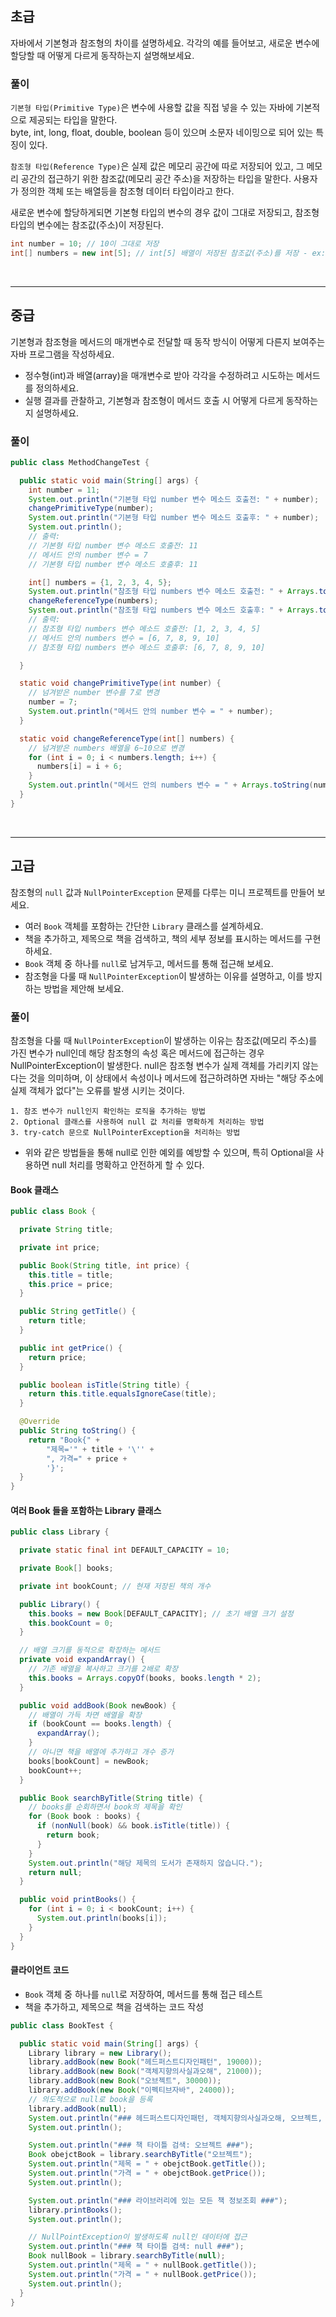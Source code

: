 ## 초급

자바에서 기본형과 참조형의 차이를 설명하세요. 각각의 예를 들어보고, 새로운 변수에 할당할 때 어떻게 다르게 동작하는지 설명해보세요.

### 풀이
`기본형 타입(Primitive Type)`은 변수에 사용할 값을 직접 넣을 수 있는 자바에 기본적으로 제공되는 타입을 말한다.<br>
byte, int, long, float, double, boolean 등이 있으며 소문자 네이밍으로 되어 있는 특징이 있다.

`참조형 타입(Reference Type)`은 실제 값은 메모리 공간에 따로 저장되어 있고,
그 메모리 공간의 접근하기 위한 참조값(메모리 공간 주소)을 저장하는 타입을 말한다.
사용자가 정의한 객체 또는 배열등을 참조형 데이터 타입이라고 한다.

새로운 변수에 할당하게되면 기본형 타입의 변수의 경우 값이 그대로 저장되고, 참조형 타입의 변수에는 참조값(주소)이 저장된다.
```java
int number = 10; // 10이 그대로 저장
int[] numbers = new int[5]; // int[5] 배열이 저장된 참조값(주소)를 저장 - ex: 0x001
```

<br>

----

## 중급

기본형과 참조형을 메서드의 매개변수로 전달할 때 동작 방식이 어떻게 다른지 보여주는 자바 프로그램을 작성하세요.
- 정수형(int)과 배열(array)을 매개변수로 받아 각각을 수정하려고 시도하는 메서드를 정의하세요.
- 실행 결과를 관찰하고, 기본형과 참조형이 메서드 호출 시 어떻게 다르게 동작하는지 설명하세요.

### 풀이
```java
public class MethodChangeTest {

  public static void main(String[] args) {
    int number = 11;
    System.out.println("기본형 타입 number 변수 메소드 호출전: " + number);
    changePrimitiveType(number);
    System.out.println("기본형 타입 number 변수 메소드 호출후: " + number);
    System.out.println();
    // 출력:
    // 기본형 타입 number 변수 메소드 호출전: 11
    // 메서드 안의 number 변수 = 7
    // 기본형 타입 number 변수 메소드 호출후: 11

    int[] numbers = {1, 2, 3, 4, 5};
    System.out.println("참조형 타입 numbers 변수 메소드 호출전: " + Arrays.toString(numbers));
    changeReferenceType(numbers);
    System.out.println("참조형 타입 numbers 변수 메소드 호출후: " + Arrays.toString(numbers));
    // 출력:
    // 참조형 타입 numbers 변수 메소드 호출전: [1, 2, 3, 4, 5]
    // 메서드 안의 numbers 변수 = [6, 7, 8, 9, 10]
    // 참조형 타입 numbers 변수 메소드 호출후: [6, 7, 8, 9, 10]

  }

  static void changePrimitiveType(int number) {
    // 넘겨받은 number 변수를 7로 변경
    number = 7;
    System.out.println("메서드 안의 number 변수 = " + number);
  }

  static void changeReferenceType(int[] numbers) {
    // 넘겨받은 numbers 배열을 6~10으로 변경
    for (int i = 0; i < numbers.length; i++) {
      numbers[i] = i + 6;
    }
    System.out.println("메서드 안의 numbers 변수 = " + Arrays.toString(numbers));
  }
}
```

<br>

----

## 고급

참조형의 `null` 값과 `NullPointerException` 문제를 다루는 미니 프로젝트를 만들어 보세요.
- 여러 `Book` 객체를 포함하는 간단한 `Library` 클래스를 설계하세요.
- 책을 추가하고, 제목으로 책을 검색하고, 책의 세부 정보를 표시하는 메서드를 구현하세요.
- `Book` 객체 중 하나를 `null`로 남겨두고, 메서드를 통해 접근해 보세요.
- 참조형을 다룰 때 `NullPointerException`이 발생하는 이유를 설명하고, 이를 방지하는 방법을 제안해 보세요.

### 풀이
참조형을 다룰 때 `NullPointerException`이 발생하는 이유는 참조값(메모리 주소)를 가진 변수가 null인데 해당 참조형의 속성 혹은 메서드에 접근하는 경우 NullPointerException이 발생한다.
null은 참조형 변수가 실제 객체를 가리키지 않는다는 것을 의미하며, 이 상태에서 속성이나 메서드에 접근하려하면 자바는 "해당 주소에 실제 객체가 없다"는 오류를 발생 시키는 것이다.

```
1. 참조 변수가 null인지 확인하는 로직을 추가하는 방법
2. Optional 클래스를 사용하여 null 값 처리를 명확하게 처리하는 방법
3. try-catch 문으로 NullPointerException을 처리하는 방법
```

- 위와 같은 방법들을 통해 null로 인한 예외를 예방할 수 있으며, 특히 Optional을 사용하면 null 처리를 명확하고 안전하게 할 수 있다.

#### Book 클래스
```java
public class Book {

  private String title;

  private int price;

  public Book(String title, int price) {
    this.title = title;
    this.price = price;
  }

  public String getTitle() {
    return title;
  }

  public int getPrice() {
    return price;
  }

  public boolean isTitle(String title) {
    return this.title.equalsIgnoreCase(title);
  }

  @Override
  public String toString() {
    return "Book{" +
        "제목='" + title + '\'' +
        ", 가격=" + price +
        '}';
  }
}
```

#### 여러 Book 들을 포함하는 Library 클래스
```java
public class Library {

  private static final int DEFAULT_CAPACITY = 10;

  private Book[] books;

  private int bookCount; // 현재 저장된 책의 개수

  public Library() {
    this.books = new Book[DEFAULT_CAPACITY]; // 초기 배열 크기 설정
    this.bookCount = 0;
  }

  // 배열 크기를 동적으로 확장하는 메서드
  private void expandArray() {
    // 기존 배열을 복사하고 크기를 2배로 확장
    this.books = Arrays.copyOf(books, books.length * 2);
  }

  public void addBook(Book newBook) {
    // 배열이 가득 차면 배열을 확장
    if (bookCount == books.length) {
      expandArray();
    }
    // 아니면 책을 배열에 추가하고 개수 증가
    books[bookCount] = newBook;
    bookCount++;
  }

  public Book searchByTitle(String title) {
    // books를 순회하면서 book의 제목을 확인
    for (Book book : books) {
      if (nonNull(book) && book.isTitle(title)) {
        return book;
      }
    }
    System.out.println("해당 제목의 도서가 존재하지 않습니다.");
    return null;
  }

  public void printBooks() {
    for (int i = 0; i < bookCount; i++) {
      System.out.println(books[i]);
    }
  }
}
```

#### 클라이언트 코드
- `Book` 객체 중 하나를 `null`로 저장하여, 메서드를 통해 접근 테스트
-  책을 추가하고, 제목으로 책을 검색하는 코드 작성
```java
public class BookTest {

  public static void main(String[] args) {
    Library library = new Library();
    library.addBook(new Book("헤드퍼스트디자인패턴", 19000));
    library.addBook(new Book("객체지향의사실과오해", 21000));
    library.addBook(new Book("오브젝트", 30000));
    library.addBook(new Book("이펙티브자바", 24000));
    // 의도적으로 null로 book을 등록
    library.addBook(null);
    System.out.println("### 헤드퍼스트디자인패턴, 객체지향의사실과오해, 오브젝트, 이펙티브자바, 자바의정석 책 등록 ###");
    System.out.println();

    System.out.println("### 책 타이틀 검색: 오브젝트 ###");
    Book obejctBook = library.searchByTitle("오브젝트");
    System.out.println("제목 = " + obejctBook.getTitle());
    System.out.println("가격 = " + obejctBook.getPrice());
    System.out.println();

    System.out.println("### 라이브러리에 있는 모든 책 정보조회 ###");
    library.printBooks();
    System.out.println();

    // NullPointException이 발생하도록 null인 데이터에 접근
    System.out.println("### 책 타이틀 검색: null ###");
    Book nullBook = library.searchByTitle(null);
    System.out.println("제목 = " + nullBook.getTitle());
    System.out.println("가격 = " + nullBook.getPrice());
    System.out.println();
  }
}
```